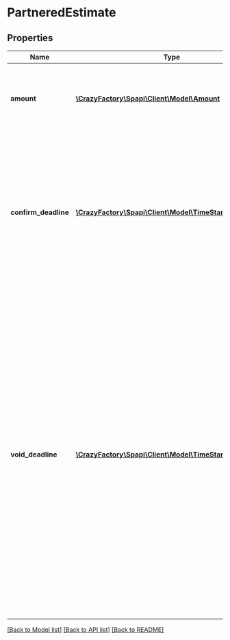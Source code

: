 # PartneredEstimate

## Properties
Name | Type | Description | Notes
------------ | ------------- | ------------- | -------------
**amount** | [**\CrazyFactory\Spapi\Client\Model\Amount**](Amount.md) | The amount that the Amazon-partnered carrier will charge to ship the inbound shipment. | 
**confirm_deadline** | [**\CrazyFactory\Spapi\Client\Model\TimeStampStringType**](TimeStampStringType.md) | The date in ISO 8601 date time format by which this estimate must be confirmed. After this date the estimate is no longer valid and cannot be confirmed.  Returned only if the TransportStatus value of the inbound shipment is ESTIMATED. | [optional] 
**void_deadline** | [**\CrazyFactory\Spapi\Client\Model\TimeStampStringType**](TimeStampStringType.md) | The date in ISO 8601 date time format after which a confirmed transportation request can no longer be voided. This date is 24 hours after a Small Parcel shipment transportation request is confirmed or one hour after a Less Than Truckload/Full Truckload (LTL/FTL) shipment transportation request is confirmed. After the void deadline passes the seller&#39;s account will be charged for the shipping cost.  Returned only if the TransportStatus value of the inbound shipment is CONFIRMED. | [optional] 

[[Back to Model list]](../README.md#documentation-for-models) [[Back to API list]](../README.md#documentation-for-api-endpoints) [[Back to README]](../README.md)


